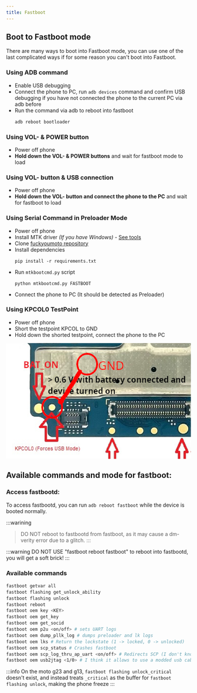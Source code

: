 ```yaml
---
title: Fastboot
---
```


## Boot to Fastboot mode
There are many ways to boot into Fastboot mode, you can use one of the last complicated ways if for some reason you can't boot into Fastboot.

### Using ADB command
- Enable USB debugging
- Connect the phone to PC, run ```adb devices``` command and confirm USB debugging if you have not connected the phone to the current PC via adb before
- Run the command via adb to reboot into fastboot
    ```sh
    adb reboot bootloader
    ```

### Using VOL- & POWER button
- Power off phone
- **Hold down the VOL- & POWER buttons** and wait for fastboot mode to load

### Using VOL- button & USB connection
- Power off phone
- **Hold down the VOL- button and connect the phone to the PC** and wait for fastboot to load

### Using Serial Command in Preloader Mode
- Power off phone
- Install MTK driver _(If you have Windows)_ - [See tools](../dev/tools.md)
- Clone [fuckyoumoto repository](https://github.com/moto-penangf/fuckyoumoto)
- Install dependencies
    ```shell
    pip install -r requirements.txt
    ```
- Run ``mtkbootcmd.py`` script
    ```shell
    python mtkbootcmd.py FASTBOOT
    ```
- Connect the phone to PC (It should be detected as Preloader)

### Using KPCOL0 TestPoint
- Power off phone
- Short the testpoint KPCOL to GND
- Hold down the shorted testpoint, connect the phone to the PC

![Image](../../static/assets/pcs-mode-kpcol0.png)

## Available commands and mode for fastboot:

### Access fastbootd:
To access fastbootd, you can run `adb reboot fastboot` while the device is booted normally.

:::warining
> DO NOT reboot to fastbootd from fastboot, as it may cause a dm-verity error due to a glitch.
:::

:::warning
DO NOT USE "fastboot reboot fastboot" to reboot into fastbootd, you will get a soft brick!
:::

### Available commands

```sh
fastboot getvar all
fastboot flashing get_unlock_ability
fastboot flashing unlock
fastboot reboot
fastboot oem key <KEY>
fastboot oem get_key
fastboot oem get_socid
fastboot oem p2u <on/off> # sets UART logs
fastboot oem dump_pllk_log # dumps preloader and lk logs
fastboot oem lks # Return the lockstate (1 -> locked, 0 -> unlocked)
fastboot oem scp_status # Crashes fastboot
fastboot oem scp_log_thru_ap_uart <on/off> # Redirects SCP (I don't know what it is) to UART
fastboot oem usb2jtag <1/0> # I think it allows to use a modded usb cable as a JTAG?
```

:::info
On the moto g23 and g13, `fastboot flashing unlock_critical` doesn't exist, and instead treats `_critical` as the buffer for
`fastboot flashing unlock`, making the phone freeze
:::

